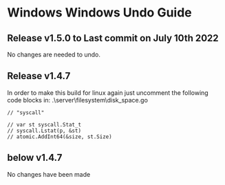 # Windows Windows Undo Guide

## Release v1.5.0 to Last commit on July 10th 2022

No changes are needed to undo.

## Release v1.4.7
In order to make this build for linux again
just uncomment the following code blocks
in: .\server\filesystem\disk_space.go

```
// "syscall"
```

```
// var st syscall.Stat_t
// syscall.Lstat(p, &st)
// atomic.AddInt64(&size, st.Size)
```

## below v1.4.7

No changes have been made

